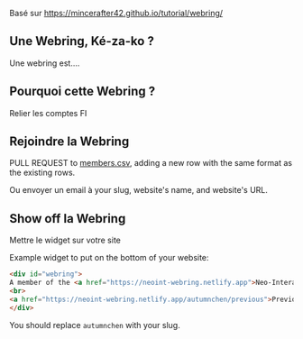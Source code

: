 Basé sur https://mincerafter42.github.io/tutorial/webring/


## Une Webring, Ké-za-ko ?
Une webring est....

## Pourquoi cette Webring ?
Relier les comptes FI

## Rejoindre la Webring
PULL REQUEST to [members.csv](https://github.com/manonamora/Webring-Fiction-Interactive/blob/main/_data/members.csv), adding a new row with the same format as the existing rows.

Ou envoyer un email à 
your slug, website's name, and website's URL.

## Show off la Webring

Mettre le widget sur votre site

Example widget to put on the bottom of your website:

```html
<div id="webring">
A member of the <a href="https://neoint-webring.netlify.app">Neo-Interactives Webring</a>
<br>
<a href="https://neoint-webring.netlify.app/autumnchen/previous">Previous</a> - <a href="https://neoint-webring.netlify.app/autumnchen/next">Next</a>
</div>

```

You should replace `autumnchen` with your slug.
